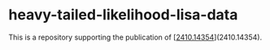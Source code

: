 # heavy-tailed-likelihood-lisa-data

This is a repository supporting the publication of [[2410.14354](https://arxiv.org/abs/2410.14354)](2410.14354).
